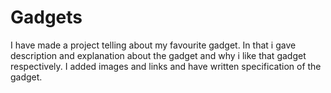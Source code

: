 # Gadgets
I have made a project telling about my favourite gadget. In that i gave description and explanation about the gadget and why i like that gadget respectively. I added images and links and have written specification of the gadget.
